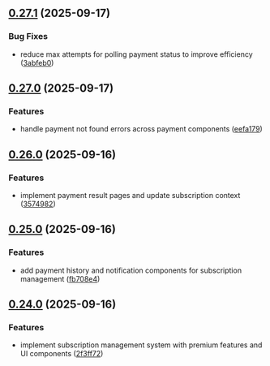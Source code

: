 ## [0.27.1](https://github.com/ghorbani-mohammad/React-Job-AI-Assistant/compare/v0.27.0...v0.27.1) (2025-09-17)


### Bug Fixes

* reduce max attempts for polling payment status to improve efficiency ([3abfeb0](https://github.com/ghorbani-mohammad/React-Job-AI-Assistant/commit/3abfeb069665b5c5fbb62191e8b0f5353a1451e0))

## [0.27.0](https://github.com/ghorbani-mohammad/React-Job-AI-Assistant/compare/v0.26.0...v0.27.0) (2025-09-17)


### Features

* handle payment not found errors across payment components ([eefa179](https://github.com/ghorbani-mohammad/React-Job-AI-Assistant/commit/eefa179bcce28f56c5e44f160012575ab09f1dd7))

## [0.26.0](https://github.com/ghorbani-mohammad/React-Job-AI-Assistant/compare/v0.25.0...v0.26.0) (2025-09-16)


### Features

* implement payment result pages and update subscription context ([3574982](https://github.com/ghorbani-mohammad/React-Job-AI-Assistant/commit/35749827dbc5f3a4d439d996cd3e75c059dd4d96))

## [0.25.0](https://github.com/ghorbani-mohammad/React-Job-AI-Assistant/compare/v0.24.0...v0.25.0) (2025-09-16)


### Features

* add payment history and notification components for subscription management ([fb708e4](https://github.com/ghorbani-mohammad/React-Job-AI-Assistant/commit/fb708e4878fe1bc941e620e33c6a91fdc6010746))

## [0.24.0](https://github.com/ghorbani-mohammad/React-Job-AI-Assistant/compare/v0.23.0...v0.24.0) (2025-09-16)


### Features

* implement subscription management system with premium features and UI components ([2f3ff72](https://github.com/ghorbani-mohammad/React-Job-AI-Assistant/commit/2f3ff72230ceff12ac5656f4ea8440039a5462e2))

